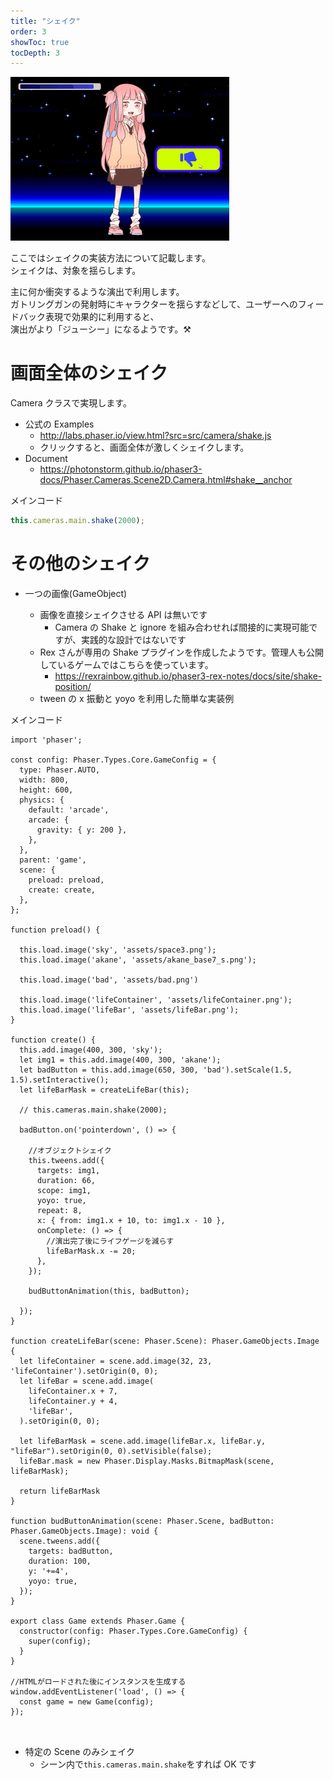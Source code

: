 ```yaml
---
title: "シェイク"
order: 3
showToc: true
tocDepth: 3
---
```


![shake](/assets/shake.gif)

ここではシェイクの実装方法について記載します。  
シェイクは、対象を揺らします。

主に何か衝突するような演出で利用します。  
ガトリングガンの発射時にキャラクターを揺らすなどして、ユーザーへのフィードバック表現で効果的に利用すると、  
演出がより「ジューシー」になるようです。:hammer_and_pick:

# 画面全体のシェイク

Camera クラスで実現します。

- 公式の Examples
  - http://labs.phaser.io/view.html?src=src/camera/shake.js
  - クリックすると、画面全体が激しくシェイクします。
- Document
  - https://photonstorm.github.io/phaser3-docs/Phaser.Cameras.Scene2D.Camera.html#shake__anchor

メインコード

```js
this.cameras.main.shake(2000);
```

# その他のシェイク

- 一つの画像(GameObject)

  - 画像を直接シェイクさせる API は無いです
    - Camera の Shake と ignore を組み合わせれば間接的に実現可能ですが、実践的な設計ではないです
  - Rex さんが専用の Shake プラグインを作成したようです。管理人も公開しているゲームではこちらを使っています。
    - https://rexrainbow.github.io/phaser3-rex-notes/docs/site/shake-position/
  - tween の x 振動と yoyo を利用した簡単な実装例

メインコード

```
import 'phaser';

const config: Phaser.Types.Core.GameConfig = {
  type: Phaser.AUTO,
  width: 800,
  height: 600,
  physics: {
    default: 'arcade',
    arcade: {
      gravity: { y: 200 },
    },
  },
  parent: 'game',
  scene: {
    preload: preload,
    create: create,
  },
};

function preload() {

  this.load.image('sky', 'assets/space3.png');
  this.load.image('akane', 'assets/akane_base7_s.png');

  this.load.image('bad', 'assets/bad.png')

  this.load.image('lifeContainer', 'assets/lifeContainer.png');
  this.load.image('lifeBar', 'assets/lifeBar.png');
}

function create() {
  this.add.image(400, 300, 'sky');
  let img1 = this.add.image(400, 300, 'akane');
  let badButton = this.add.image(650, 300, 'bad').setScale(1.5, 1.5).setInteractive();
  let lifeBarMask = createLifeBar(this);

  // this.cameras.main.shake(2000);

  badButton.on('pointerdown', () => {

    //オブジェクトシェイク
    this.tweens.add({
      targets: img1,
      duration: 66,
      scope: img1,
      yoyo: true,
      repeat: 8,
      x: { from: img1.x + 10, to: img1.x - 10 },
      onComplete: () => {
        //演出完了後にライフゲージを減らす
        lifeBarMask.x -= 20;
      },
    });

    budButtonAnimation(this, badButton);

  });
}

function createLifeBar(scene: Phaser.Scene): Phaser.GameObjects.Image {
  let lifeContainer = scene.add.image(32, 23, 'lifeContainer').setOrigin(0, 0);
  let lifeBar = scene.add.image(
    lifeContainer.x + 7,
    lifeContainer.y + 4,
    'lifeBar',
  ).setOrigin(0, 0);

  let lifeBarMask = scene.add.image(lifeBar.x, lifeBar.y, "lifeBar").setOrigin(0, 0).setVisible(false);
  lifeBar.mask = new Phaser.Display.Masks.BitmapMask(scene, lifeBarMask);

  return lifeBarMask
}

function budButtonAnimation(scene: Phaser.Scene, badButton: Phaser.GameObjects.Image): void {
  scene.tweens.add({
    targets: badButton,
    duration: 100,
    y: '+=4',
    yoyo: true,
  });
}

export class Game extends Phaser.Game {
  constructor(config: Phaser.Types.Core.GameConfig) {
    super(config);
  }
}

//HTMLがロードされた後にインスタンスを生成する
window.addEventListener('load', () => {
  const game = new Game(config);
});



```

- 特定の Scene のみシェイク
  - シーン内で`this.cameras.main.shake`をすれば OK です
